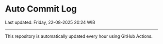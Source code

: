 # Auto Commit Log

Last updated: Friday, 22-08-2025 20:24 WIB

---

This repository is automatically updated every hour using GitHub Actions.
